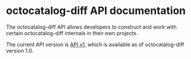 # octocatalog-diff API documentation

The octocatalog-diff API allows developers to construct and work with certain octocatalog-diff internals in their own projects.

The current API version is [API v1](/doc/dev/api/v1.md), which is available as of octocatalog-diff version 1.0.
